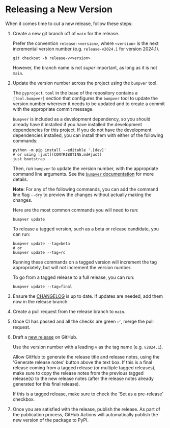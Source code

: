 # Releasing a New Version

When it comes time to cut a new release, follow these steps:

1. Create a new git branch off of `main` for the release.

   Prefer the convention `release-<version>`, where `<version>` is the next incremental version number (e.g. `release-v2024.1` for version 2024.1).

   ```shell
   git checkout -b release-v<version>
   ```

   However, the branch name is not *super* important, as long as it is not `main`.

2. Update the version number across the project using the `bumpver` tool.

   The `pyproject.toml` in the base of the repository contains a `[tool.bumpver]` section that configures the `bumpver` tool to update the version number wherever it needs to be updated and to create a commit with the appropriate commit message.

   `bumpver` is included as a development dependency, so you should already have it installed if you have installed the development dependencies for this project. If you do not have the development dependencies installed, you can install them with either of the following commands:

   ```shell
   python -m pip install --editable '.[dev]'
   # or using [just](CONTRIBUTING.md#just)
   just bootstrap
   ```

   Then, run `bumpver` to update the version number, with the appropriate command line arguments. See the [`bumpver` documentation](https://github.com/mbarkhau/bumpver) for more details.

   **Note**: For any of the following commands, you can add the command line flag `--dry` to preview the changes without actually making the changes.

   Here are the most common commands you will need to run:

   ```shell
   bumpver update
   ```

   To release a tagged version, such as a beta or release candidate, you can run:

   ```shell
   bumpver update --tag=beta
   # or
   bumpver update --tag=rc
   ```

   Running these commands on a tagged version will increment the tag appropriately, but will not increment the version number.

   To go from a tagged release to a full release, you can run:

   ```shell
   bumpver update --tag=final
   ```

3. Ensure the [CHANGELOG](CHANGELOG.md) is up to date. If updates are needed, add them now in the release branch.

4. Create a pull request from the release branch to `main`.

5. Once CI has passed and all the checks are green ✅, merge the pull request.

6. Draft a [new release](https://github.com/example_owner/semver-project/releases/new) on GitHub.

   Use the version number with a leading `v` as the tag name (e.g. `v2024.1`).

   Allow GitHub to generate the release title and release notes, using the 'Generate release notes' button above the text box. If this is a final release coming from a tagged release (or multiple tagged releases), make sure to copy the release notes from the previous tagged release(s) to the new release notes (after the release notes already generated for this final release).

   If this is a tagged release, make sure to check the 'Set as a pre-release' checkbox.

7. Once you are satisfied with the release, publish the release. As part of the publication process, GitHub Actions will automatically publish the new version of the package to PyPI.
